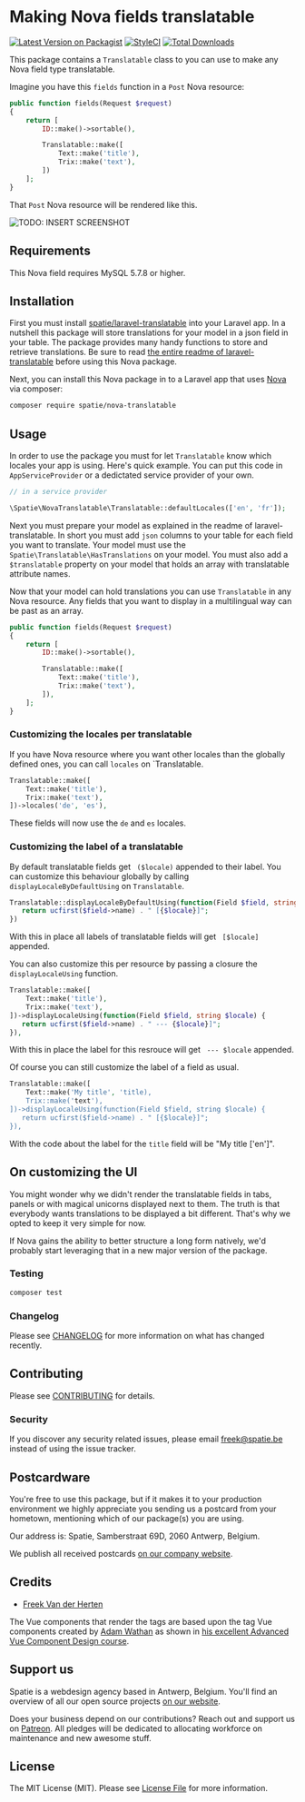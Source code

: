 # Making Nova fields translatable

[![Latest Version on Packagist](https://img.shields.io/packagist/v/spatie/nova-translatable.svg?style=flat-square)](https://packagist.org/packages/spatie/nova-translatable)
[![StyleCI](https://github.styleci.io/repos/150127712/shield?branch=master)](https://github.styleci.io/repos/150127712)
[![Total Downloads](https://img.shields.io/packagist/dt/spatie/nova-translatable.svg?style=flat-square)](https://packagist.org/packages/spatie/nova-translatable)

This package contains a `Translatable` class to you can use to make any Nova field type translatable.

Imagine you have this `fields` function in a `Post` Nova resource:

```php
public function fields(Request $request)
{
    return [
        ID::make()->sortable(),

        Translatable::make([
            Text::make('title'),
            Trix::make('text'),
        ])
    ];
}
```

That `Post` Nova resource will be rendered like this.

![TODO: INSERT SCREENSHOT]( https://spatie.github.io/nova-translatable/screenshot.png)

## Requirements

This Nova field requires MySQL 5.7.8 or higher.

## Installation

First you must install [spatie/laravel-translatable](https://github.com/spatie/laravel-translatable) into your Laravel app. In a nutshell this package will store translations for your model in a json field in your table. The package provides many handy functions to store and retrieve translations. Be sure to read [the entire readme of laravel-translatable](https://github.com/spatie/laravel-translatable/blob/master/README.md) before using this Nova package.

Next, you can install this Nova package in to a Laravel app that uses [Nova](https://nova.laravel.com) via composer:

```bash
composer require spatie/nova-translatable
```

## Usage

In order to use the package you must for let `Translatable` know which locales your app is using. Here's quick example. You can put this code in `AppServiceProvider` or a dedictated service provider of your own.

```php
// in a service provider

\Spatie\NovaTranslatable\Translatable::defaultLocales(['en', 'fr']);
```

Next you must prepare your model as explained in the readme of laravel-translatable. In short you must add `json` columns to your table for each field you want to translate. Your model must use the `Spatie\Translatable\HasTranslations` on your model. You must also add a `$translatable` property on your model that holds an array with translatable attribute names.

Now that your model can hold translations you can use `Translatable` in any Nova resource. Any fields that you want to display in a multilingual way can be past as an array. 

```php
public function fields(Request $request)
{
    return [
        ID::make()->sortable(),

        Translatable::make([
            Text::make('title'),
            Trix::make('text'),
        ]),
    ];
}
```

### Customizing the locales per translatable

If you have Nova resource where you want other locales than the globally defined ones, you can call `locales` on `Translatable.

```php
Translatable::make([
    Text::make('title'),
    Trix::make('text'),
])->locales('de', 'es'),
```

These fields will now use the `de` and `es` locales.

### Customizing the label of a translatable

By default translatable fields get ` ($locale)` appended to their label. You can customize this behaviour globally by calling `displayLocaleByDefaultUsing` on `Translatable`.

```php
Translatable::displayLocaleByDefaultUsing(function(Field $field, string $locale) {
   return ucfirst($field->name) . " [{$locale}]";
})
```

With this in place all labels of translatable fields will get ` [$locale]` appended.

You can also customize this per resource by passing a closure the `displayLocaleUsing` function. 

```php
Translatable::make([
    Text::make('title'),
    Trix::make('text'),
])->displayLocaleUsing(function(Field $field, string $locale) {
   return ucfirst($field->name) . " --- {$locale}]";
}),
```

With this in place the label for this resrouce will get ` --- $locale` appended.

Of course you can still customize the label of a field as usual.

```php
Translatable::make([
    Text::make('My title', 'title),
    Trix::make('text'),
])->displayLocaleUsing(function(Field $field, string $locale) {
   return ucfirst($field->name) . " [{$locale}]";
}),
```

With the code about the label for the `title` field will be "My title ['en']".

## On customizing the UI

You might wonder why we didn't render the translatable fields in tabs, panels or with magical unicorns displayed next to them. The truth is that everybody wants translations to be displayed a bit different. That's why we opted to keep it very simple for now.

If Nova gains the ability to better structure a long form natively, we'd probably start leveraging that in a new major version of the package.

### Testing

```bash
composer test
```

### Changelog

Please see [CHANGELOG](CHANGELOG.md) for more information on what has changed recently.

## Contributing

Please see [CONTRIBUTING](CONTRIBUTING.md) for details.

### Security

If you discover any security related issues, please email freek@spatie.be instead of using the issue tracker.

## Postcardware

You're free to use this package, but if it makes it to your production environment we highly appreciate you sending us a postcard from your hometown, mentioning which of our package(s) you are using.

Our address is: Spatie, Samberstraat 69D, 2060 Antwerp, Belgium.

We publish all received postcards [on our company website](https://spatie.be/en/opensource/postcards).

## Credits

- [Freek Van der Herten](https://github.com/freekmurze)

The Vue components that render the tags are based upon the tag Vue components created by [Adam Wathan](https://twitter.com/adamwathan) as shown in [his excellent Advanced Vue Component Design course](https://adamwathan.me/advanced-vue-component-design/).

## Support us

Spatie is a webdesign agency based in Antwerp, Belgium. You'll find an overview of all our open source projects [on our website](https://spatie.be/opensource).

Does your business depend on our contributions? Reach out and support us on [Patreon](https://www.patreon.com/spatie). 
All pledges will be dedicated to allocating workforce on maintenance and new awesome stuff.

## License

The MIT License (MIT). Please see [License File](LICENSE.md) for more information.

